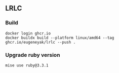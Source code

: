 ## LRLC

### Build

    docker login ghcr.io
    docker buildx build --platform linux/amd64 --tag ghcr.io/eugeneyak/lrlc --push .

### Upgrade ruby version

    mise use ruby@3.3.1